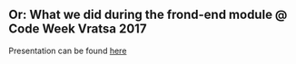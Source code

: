 ## Or: What we did during the frond-end module @ Code Week Vratsa 2017

Presentation can be found [here](http://slides.com/pavlingergov/code#/)
